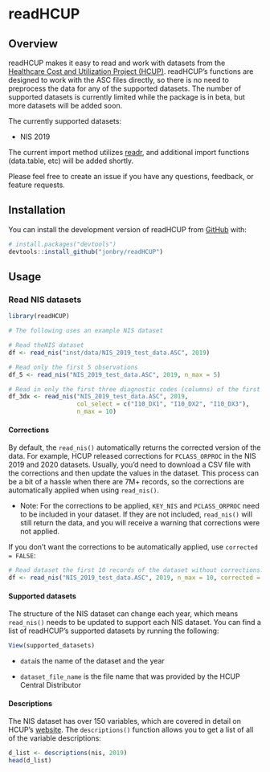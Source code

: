
<!-- README.md is generated from README.Rmd. Please edit that file -->

# readHCUP

<!-- badges: start -->
<!-- badges: end -->

## Overview

readHCUP makes it easy to read and work with datasets from the [Healthcare
Cost and Utilization Project (HCUP)](https://hcup-us.ahrq.gov/).
readHCUP’s functions are designed to work with the ASC files directly,
so there is no need to preprocess the data for any of the supported
datasets. The number of supported datasets is currently limited while
the package is in beta, but more datasets will be added soon.

The currently supported datasets:

- NIS 2019

The current import method utilizes
[readr](https://readr.tidyverse.org/), and additional import functions
(data.table, etc) will be added shortly.

Please feel free to create an issue if you have any questions, feedback,
or feature requests.

## Installation

You can install the development version of readHCUP from
[GitHub](https://github.com/) with:

``` r
# install.packages("devtools")
devtools::install_github("jonbry/readHCUP")
```

## Usage

### Read NIS datasets

``` r
library(readHCUP)

# The following uses an example NIS dataset

# Read theNIS dataset
df <- read_nis("inst/data/NIS_2019_test_data.ASC", 2019)

# Read only the first 5 observations
df_5 <- read_nis("NIS_2019_test_data.ASC", 2019, n_max = 5)

# Read in only the first three diagnostic codes (columns) of the first 10 observations
df_3dx <- read_nis("NIS_2019_test_data.ASC", 2019,
                   col_select = c("I10_DX1", "I10_DX2", "I10_DX3"),
                   n_max = 10)
```

#### Corrections

By default, the `read_nis()` automatically returns the corrected version
of the data. For example, HCUP released corrections for
`PCLASS_ORPROC` in the NIS 2019 and 2020 datasets. Usually, you’d need to
download a CSV file with the corrections and then update the values in
the dataset. This process can be a bit of a hassle when there are 7M+ records,
so the corrections are automatically applied when using `read_nis()`.

- Note: For the corrections to be applied, `KEY_NIS` and
  `PCLASS_ORPROC` need to be included in your dataset. If they are not
  included, `read_nis()` will still return the data, and you will receive
  a warning that corrections were not applied.

If you don’t want the corrections to be automatically applied, use
`corrected = FALSE`:

``` r
# Read dataset the first 10 records of the dataset without corrections.
df <- read_nis("NIS_2019_test_data.ASC", 2019, n_max = 10, corrected = FALSE)
```

#### Supported datasets

The structure of the NIS dataset can change each year, which means
`read_nis()` needs to be updated to support each NIS dataset. You can
find a list of readHCUP’s supported datasets by running the following:

``` r
View(supported_datasets)
```

- `data`is the name of the dataset and the year

- `dataset_file_name` is the file name that was provided by
  the HCUP Central Distributor

#### Descriptions

The NIS dataset has over 150 variables, which are covered in detail on
HCUP’s [website](https://hcup-us.ahrq.gov/db/nation/nis/nisdde.jsp). The
`descriptions()` function allows you to get a list of all of the
variable descriptions:

``` r
d_list <- descriptions(nis, 2019)
head(d_list)
```
